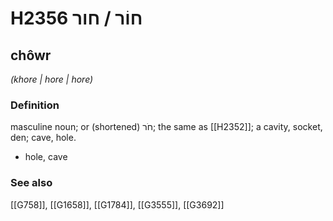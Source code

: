 # H2356 חוֹר / חור

## chôwr

_(khore | hore | hore)_

### Definition

masculine noun; or (shortened) חֹר; the same as [[H2352]]; a cavity, socket, den; cave, hole.

- hole, cave
### See also

[[G758]], [[G1658]], [[G1784]], [[G3555]], [[G3692]]

